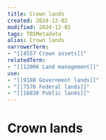 ```yaml
---
title: Crown lands
created: 2024-12-02
modified: 2024-12-02
tags: TBSMetadata
alias: Crown lands
narrowerTerm:
- "[[4557 Crown assets]]"
relatedTerm:
- "[[12006 Land management]]"
use:
- "[[9188 Government lands]]"
- "[[7570 Federal lands]]"
- "[[16838 Public lands]]"
---
```

# Crown lands
